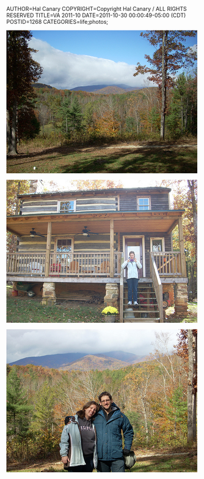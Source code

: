 AUTHOR=Hal Canary
COPYRIGHT=Copyright Hal Canary / ALL RIGHTS RESERVED
TITLE=VA 2011-10
DATE=2011-10-30 00:00:49-05:00 (CDT)
POSTID=1268
CATEGORIES=life;photos;

[![2011-10-29_141814_DSCN0759](/images/e1649da8b88ec19ad341cbc5c82588ea37b9ac8e.jpg)](http://www.flickr.com/photos/philosophies/6311662307/)

[![2011-10-29_141830_DSCN0760](/images/740939c8ba2b7eed197531b3bfd7db97c36d668c.jpg)](http://www.flickr.com/photos/philosophies/6311662297/)

[![2011-10-29_142204_DSCN0765](/images/42e37fa290bf4b31d14d9e8732d3cedf62465ec1.jpg)](http://www.flickr.com/photos/philosophies/6311662295/)
